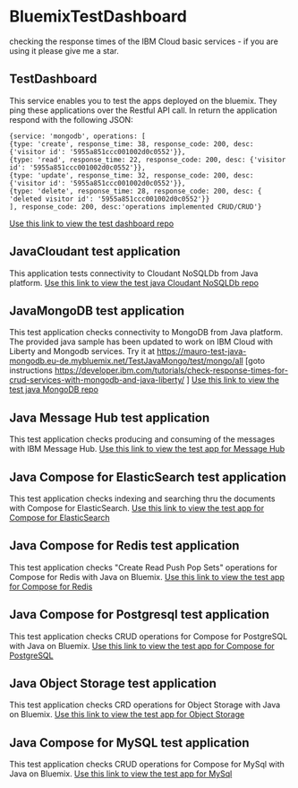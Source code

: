 # BluemixTestDashboard
checking the response times of the IBM Cloud basic services - if you are using it please give me a star.

## TestDashboard
This service enables you to test the apps deployed on the bluemix. They ping these applications over the Restful API call. In return the application respond with the following JSON:
```
{service: 'mongodb', operations: [
{type: 'create', response_time: 38, response_code: 200, desc: {'visitor id': '5955a851ccc001002d0c0552'}},
{type: 'read', response_time: 22, response_code: 200, desc: {'visitor id': '5955a851ccc001002d0c0552'}},
{type: 'update', response_time: 32, response_code: 200, desc: {'visitor id': '5955a851ccc001002d0c0552'}},
{type: 'delete', response_time: 28, response_code: 200, desc: { 'deleted visitor id': '5955a851ccc001002d0c0552'}}
], response_code: 200, desc:'operations implemented CRUD/CRUD'}
```

[Use this link to view the test dashboard repo](TestDashboard)

## JavaCloudant test application
This application tests connectivity to Cloudant NoSQLDb from Java platform.
[Use this link to view the test java Cloudant NoSQLDb repo](get-started-java-master)


## JavaMongoDB test application
This test application checks connectivity to MongoDB from Java platform.
The provided java sample has been updated to work on IBM Cloud with Liberty and Mongodb services.
Try it at https://mauro-test-java-mongodb.eu-de.mybluemix.net/TestJavaMongo/test/mongo/all
[goto instructions https://developer.ibm.com/tutorials/check-response-times-for-crud-services-with-mongodb-and-java-liberty/ ]
[Use this link to view the test java MongoDB repo](GetStartedJavaMongoDb)

## Java Message Hub test application
This test application checks producing and consuming of the messages with IBM Message Hub.
[Use this link to view the test app for Message Hub](GetStartedJavaMessageHub)

## Java Compose for ElasticSearch test application
This test application checks indexing and searching thru the documents with Compose for ElasticSearch.
[Use this link to view the test app for Compose for ElasticSearch](GetStartedJavaComposeElasticSearch)

## Java Compose for Redis test application
This test application checks "Create Read Push Pop Sets" operations for Compose for Redis with Java on Bluemix.
[Use this link to view the test app for Compose for Redis](GetStartedJavaRedis)

## Java Compose for Postgresql test application
This test application checks CRUD operations for Compose for PostgreSQL with Java on Bluemix.
[Use this link to view the test app for Compose for PostgreSQL](GetStartedJavaPostgresql)


## Java Object Storage test application
This test application checks CRD operations for Object Storage with Java on Bluemix.
[Use this link to view the test app for Object Storage](GetStartedJavaObjectStorage)



## Java Compose for MySQL test application
This test application checks CRUD operations for Compose for MySql with Java on Bluemix.
[Use this link to view the test app for MySql](GetStartedJavaMySQL)
